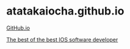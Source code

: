 # atatakaiocha.github.io


[GitHub.io](https://atatakaiocha.github.io "Visit this site")

[The best of the best IOS software developer](https://IrelDev/ "Kirill Pustovalov")
